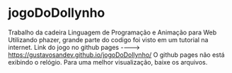 # jogoDoDollynho
Trabalho da cadeira Linguagem de Programação e Animação para Web
Utilizando phazer, grande parte do codigo foi visto em um tutorial na internet.
Link do jogo no github pages ---->  https://gustavosandev.github.io/jogoDoDollynho/
O github pages não está exibindo o relógio.
Para uma melhor visualização, baixe os arquivos.
